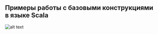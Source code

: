 ## Примеры работы с базовыми конструкциями в языке **Scala**



![alt text](http://www.scala-lang.org/resources/img/scalasphere.png "SCALA")

